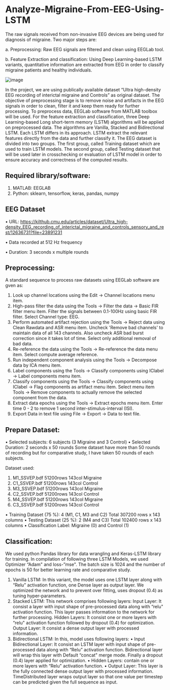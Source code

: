 # Analyze-Migraine-From-EEG-Using-LSTM
The raw signals received from non-invasive EEG devices are being used for diagnosis of migraine. Two major steps are:

a. Preprocessing: Raw EEG signals are filtered and clean using EEGLab tool.

b. Feature Extraction and classification: Using Deep Learning-based LSTM variants, quantitative information are extracted from EEG in order to classify migraine patients and healthy individuals. 

![image](https://user-images.githubusercontent.com/50692430/119967035-91c6f900-bfc9-11eb-8c14-9599e2c076de.png)

In the project, we are using publically available dataset “Ultra high-density EEG recording of interictal migraine and Controls” as original dataset.
The objective of preprocessing stage is to remove noise and artifacts in the EEG signals in order to clean, filter it and keep them ready for further processing. To preprocess data, EEGLab software from MATLAB toolbox will be used.
For the feature extraction and classification, three Deep Learning-based Long short-term memory (LSTM) algorithms will be applied on preprocessed data. The algorithms are Vanilla, Stacked and Bidirectional LSTM. Each LSTM differs in its approach. LSTM extract the relevant features directly from the data and further classify it. 
The EEG dataset is divided into two groups. The first group, called Training dataset which are used to train LSTM models. The second group, called Testing dataset that will be used later in crosschecking or evaluation of LSTM model in order to ensure accuracy and correctness of the computed results.

Required library/software:
----------------------------
1.	MATLAB: EEGLAB
2.	Python: sklearn, tensorflow, keras, pandas, numpy

EEG Dataset
-------------
•	URL: https://kilthub.cmu.edu/articles/dataset/Ultra_high-density_EEG_recording_of_interictal_migraine_and_controls_sensory_and_rest/12636731?file=23891231

• Data recorded at 512 Hz frequency

•	Duration: 3 seconds x multiple rounds

Preprocessing:
--------------
A standard sequence to process raw datasets using EEGLab software are gven as:
1. Look up channel locations using the Edit → Channel locations menu item.
2. High-pass filter the data using the Tools → Filter the data → Basic FIR filter menu item. Filter the signals between 0.1-100Hz using basic FIR filter. Select Channel type: EEG.
3. Perform automated artifact rejection using the Tools → Reject data using Clean Rawdata and ASR menu item. Uncheck 'Remove bad channels' to maintain data of all 143 channels. Also uncheck ASR bad burst correction since it takes lot of time. Select only additional removal of bad data.
4. Re-reference the data using the Tools → Re-reference the data menu item. Select compute average reference.
5. Run independent component analysis using the Tools → Decompose data by ICA menu item.
6. Label components using the Tools → Classify components using IClabel → Label components menu item.
7. Classify components using the Tools → Classify components using IClabel → Flag components as artifact menu item. Select menu item Tools → Remove components to actually remove the selected component from the data.
8. Extract data epochs using the Tools → Extract epochs menu item. Enter time 0 - 2 to remove 1 second inter-stimulus-interval (ISI).
9. Export Data in text file using File → Export → Data to text file.

Prepare Dataset:
-----------------
•	Selected subjects: 6 subjects (3 Migraine and 3 Control)
•	Selected Duration: 2 seconds x 50 rounds
Some dataset have more than 50 rounds of recording but for comparative study, I have taken 50 rounds of each subjects.

Dataset used:
1.	M1_SSVEP.bdf	51200rows	143col	Migraine 
2.	C1_SSVEP.bdf	51200rows	143col	Control
3.	M3_SSVEP.bdf	51200rows	143col	Migraine
4.	C2_SSVEP.bdf	51200rows	143col	Control
5.	M4_SSVEP.bdf	51200rows	143col	Migraine
6.	C3_SSVEP.bdf	51200rows	143col	Control

•	Training Dataset (75 %): 4 (M1, C1, M3 and C2)
  Total 307200 rows x 143 columns
•	Testing Dataset (25 %): 2 (M4 and C3)
  Total 102400 rows x 143 columns
•	Classification Label: Migraine (0) and Control (1)

Classification:
--------------
We used python Pandas library for data wrangling and Keras-LSTM library for training.
In compilation of following three LSTM Models, we used Optimizer “Adam" and loss-”mse". The batch size is 1024 and the number of epochs is 50 for better learning rate and comparative study.
1. Vanilla LSTM: In this variant, the model uses one LSTM layer along with “Relu” activation function, one Dense layer as output layer. We optimized the network and to prevent over fitting, uses dropout (0.4) as tuning hyper-parameters.
2. Stacked LSTM: This network comprises following layers:
  Input Layer: It consist a layer with input shape of pre-processed data along with “relu" activation function. This layer passes information to the network for further processing.
  Hidden Layers: It consist one or more layers with “relu" activation function followed by dropout (0.4) for optimization.
  Output Layer: It consist a dense output layer with processed information.
3. Bidirectional LSTM: In this, model uses following layers:
  • Input Bidirectional Layer: It consist an LSTM layer with input shape of pre-processed data along with “Relu” activation function. Bidirectional layer will wrap this layer with Default “concat" merge mode. Finally a dropout (0.4) layer applied for optimization.
  • Hidden Layers: contain one or more layers with “Relu" activation function.
  • Output Layer: This layer is the fully connected dense output layer with processed information. TimeDistributed layer wraps output layer so that one value per timestep can be predicted given the full sequence as input.




